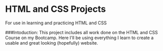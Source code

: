 # HTML and CSS Projects
For use in learning and practicing HTML and CSS  

###Intoduction:
This project includes all work done on the HTML and CSS Course on my Bootcamp.
Here I'll be using everything I learn to create a usable and great looking (hopefully) website.

